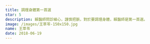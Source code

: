 ```yaml
---
title: 調理身體第一首選
star: 5
description: 賴醫師問診細心，謹慎把脈，對於要調理身體，賴醫師是第一首選。
image: /images/王萃苓-150x150.jpg
name: 王萃苓
date: 2018-06-19
---
```


